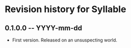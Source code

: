# Revision history for Syllable

## 0.1.0.0 -- YYYY-mm-dd

* First version. Released on an unsuspecting world.
